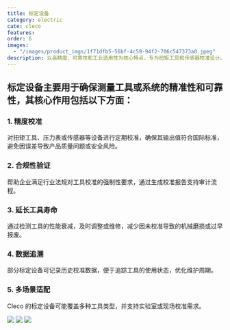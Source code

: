 ```yaml
---
title: 标定设备
category: electric
cate: cleco
features:
order: 6
images:
  - "/images/product_imgs/1f71dfb5-56bf-4c59-94f2-706c547373a0.jpeg"
description: 以高精度、可靠性和工业适用性为核心特点，专为扭矩工具和传感器校准设计。其设备采用模块化结构，支持自动化标定流程，具备实时数据采集与误差分析功能，可追溯至国际标准（如ISO 6789）。通过用户友好的软件界面和兼容多类型传感器的设计，CLECO标定设备能高效满足航空航天、汽车制造等领域的严苛质量要求，确保测量结果的准确性与一致性。
---
```


## 标定设备主要用于确保测量工具或系统的精准性和可靠性，其核心作用包括以下方面：

### 1. 精度校准

对扭矩工具、压力表或传感器等设备进行定期校准，确保其输出值符合国际标准，避免因误差导致产品质量问题或安全风险。

### 2. 合规性验证

帮助企业满足行业法规对工具校准的强制性要求，通过生成校准报告支持审计流程。

### 3. 延长工具寿命

通过检测工具的性能衰减，及时调整或维修，减少因未校准导致的机械磨损或过早报废。

### 4. 数据追溯

部分标定设备可记录历史校准数据，便于追踪工具的使用状态，优化维护周期。

### 5. 多场景适配

Cleco 的标定设备可能覆盖多种工具类型，并支持实验室或现场校准需求。

![](/images/product_imgs/1f71dfb5-56bf-4c59-94f2-706c547373a0.jpeg)
![](/images/product_imgs/8769b79c-7e42-43bb-a238-87ad44bc9b90.jpeg)
![](/images/product_imgs/16ff36d9-e00e-43a6-9407-3dc69c03e975.jpeg)

